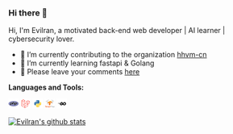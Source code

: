 ### Hi there 👋

Hi, I'm Evilran, a motivated back-end web developer | AI learner | cybersecurity lover.

- 🔭 I’m currently contributing to the organization [hhvm-cn](https://github.com/hhvm-cn)
- 🌱 I’m currently learning fastapi & Golang
- 💬 Please leave your comments [here](https://github.com/Evilran/Evilran/issues)

**Languages and Tools:**  

<code><a href="https://github.com/Evilran?tab=repositories&q=&type=&language=php"><img height="20" src="https://raw.githubusercontent.com/github/explore/80688e429a7d4ef2fca1e82350fe8e3517d3494d/topics/php/php.png"></a></code>
<code><a href="https://github.com/Evilran?tab=repositories&q=&type=&language=php"><img height="20" src="https://raw.githubusercontent.com/github/explore/56a826d05cf762b2b50ecbe7d492a839b04f3fbf/topics/laravel/laravel.png"></a></code>
<code><a href="https://github.com/Evilran?tab=repositories&q=&type=&language=python"><img height="20" src="https://raw.githubusercontent.com/github/explore/80688e429a7d4ef2fca1e82350fe8e3517d3494d/topics/python/python.png"></a></code>
<code><a href="https://github.com/Evilran?tab=repositories&q=&type=&language=python"><img height="20" src="https://raw.githubusercontent.com/github/explore/80688e429a7d4ef2fca1e82350fe8e3517d3494d/topics/tensorflow/tensorflow.png"></a></code>
<code><a href="https://github.com/Evilran?tab=repositories&q=&type=&language=go"><img height="20" src="https://raw.githubusercontent.com/github/explore/80688e429a7d4ef2fca1e82350fe8e3517d3494d/topics/go/go.png"></a></code>

[![Evilran's github stats](https://github-readme-stats.vercel.app/api?username=Evilran&show_icons=true)](https://github.com/anuraghazra/github-readme-stats)
